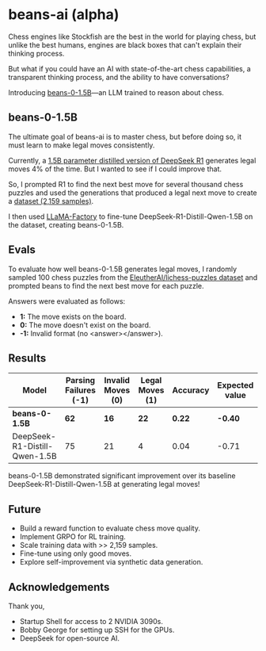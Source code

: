 # beans-ai (alpha)

Chess engines like Stockfish are the best in the world for playing chess, but unlike the best humans, engines are black boxes that can't explain their thinking process.

But what if you could have an AI with state-of-the-art chess capabilities, a transparent thinking process, and the ability to have conversations?

Introducing [beans-0-1.5B](https://huggingface.co/sshkeda/beans-0-1.5B)—an LLM trained to reason about chess. 

## beans-0-1.5B 

The ultimate goal of beans-ai is to master chess, but before doing so, it must learn to make legal moves consistently.

Currently, a [1.5B parameter distilled version of DeepSeek R1](https://huggingface.co/deepseek-ai/DeepSeek-R1-Distill-Qwen-1.5B) generates legal moves 4% of the time. But I wanted to see if I could improve that.

So, I prompted R1 to find the next best move for several thousand chess puzzles and used the generations that produced a legal next move to create a [dataset (2,159 samples)](https://huggingface.co/datasets/sshkeda/beans-0-dataset.json).

I then used [LLaMA-Factory](https://github.com/hiyouga/LLaMA-Factory) to fine-tune DeepSeek-R1-Distill-Qwen-1.5B on the dataset, creating beans-0-1.5B.

## Evals

To evaluate how well beans-0-1.5B generates legal moves, I randomly sampled 100 chess puzzles from the [EleutherAI/lichess-puzzles dataset](https://huggingface.co/datasets/EleutherAI/lichess-puzzles) and prompted beans to find the next best move for each puzzle.

Answers were evaluated as follows:

- **1:** The move exists on the board.
- **0:** The move doesn't exist on the board.
- **-1:** Invalid format (no \<answer>\</answer>).

## Results

| Model                               | Parsing Failures (-1) | Invalid Moves (0) | Legal Moves (1) | Accuracy | Expected value |
|-------------------------------------|-----------------------|-------------------|-----------------|----------|----------------|
| **beans-0-1.5B**                    | **62**                | **16**            | **22**          | **0.22** | **-0.40**      |
| DeepSeek-R1-Distill-Qwen-1.5B       | 75                    | 21                | 4               | 0.04     | -0.71          |

beans-0-1.5B demonstrated significant improvement over its baseline DeepSeek-R1-Distill-Qwen-1.5B at generating legal moves!

## Future

- Build a reward function to evaluate chess move quality.
- Implement GRPO for RL training.
- Scale training data with >> 2,159 samples.
- Fine-tune using only good moves.
- Explore self-improvement via synthetic data generation.

## Acknowledgements

Thank you,
- Startup Shell for access to 2 NVIDIA 3090s.
- Bobby George for setting up SSH for the GPUs.
- DeepSeek for open-source AI.
